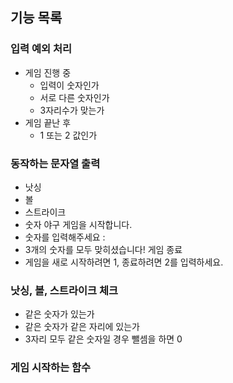 ## 기능 목록

### 입력 예외 처리

- 게임 진행 중
  - 입력이 숫자인가
  - 서로 다른 숫자인가
  - 3자리수가 맞는가
- 게임 끝난 후
  - 1 또는 2 값인가


### 동작하는 문자열 출력
- 낫싱
- 볼
- 스트라이크
- 숫자 야구 게임을 시작합니다.
- 숫자를 입력해주세요 : 
- 3개의 숫자를 모두 맞히셨습니다! 게임 종료
- 게임을 새로 시작하려면 1, 종료하려면 2를 입력하세요.

### 낫싱, 볼, 스트라이크 체크
- 같은 숫자가 있는가
- 같은 숫자가 같은 자리에 있는가
- 3자리 모두 같은 숫자일 경우 뺄셈을 하면 0

### 게임 시작하는 함수